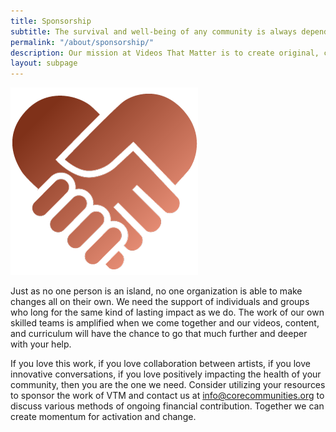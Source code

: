 ```yaml
---
title: Sponsorship
subtitle: The survival and well-being of any community is always dependent upon a coalition of partners. 
permalink: "/about/sponsorship/"
description: Our mission at Videos That Matter is to create original, creative, and impactful content that activates and educates individuals on issues and values that impact health and wellbeing.
layout: subpage
---
```


<img src="/assets/images/sponsorship.png" />

Just as no one person is an island, no one organization is able to make changes all on their own.  We need the support of individuals and groups who long for the same kind of lasting impact as we do.  The work of our own skilled teams is amplified when we come together and our videos, content, and curriculum will have the chance to go that much further and deeper with your help.  
 
If you love this work, if you love collaboration between artists, if you love innovative conversations, if you love positively impacting the health of your community, then you are the one we need.  Consider utilizing your resources to sponsor the work of VTM and contact us at info@corecommunities.org to discuss various methods of ongoing financial contribution. Together we can create momentum for activation and change.  
